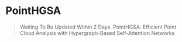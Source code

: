 # PointHGSA
> Waiting To Be Updated Within 2 Days.
PointHGSA: Efficient Point Cloud Analysis with Hypergraph-Based Self-Attention Networks

